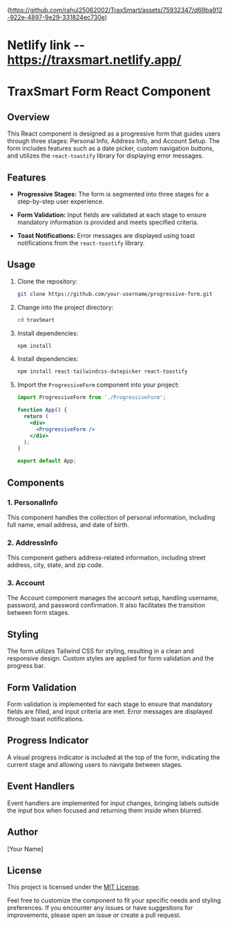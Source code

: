 (https://github.com/rahul25062002/TraxSmart/assets/75932347/d69ba912-922e-4897-9e29-331824ec730e)

# Netlify link  --https://traxsmart.netlify.app/

# TraxSmart Form React Component

## Overview

This React component is designed as a progressive form that guides users through three stages: Personal Info, Address Info, and Account Setup. The form includes features such as a date picker, custom navigation buttons, and utilizes the `react-toastify` library for displaying error messages.

## Features

- **Progressive Stages:** The form is segmented into three stages for a step-by-step user experience.
  
- **Form Validation:** Input fields are validated at each stage to ensure mandatory information is provided and meets specified criteria.
  
- **Toast Notifications:** Error messages are displayed using toast notifications from the `react-toastify` library.

## Usage
1. Clone the repository:

    ```bash
    git clone https://github.com/your-username/progressive-form.git
    ```

2. Change into the project directory:

    ```bash
    cd traxSmart
    ```

3. Install dependencies:

    ```bash
    npm install
    ```

4. Install dependencies:

    ```bash
    npm install react-tailwindcss-datepicker react-toastify
    ```

5. Import the `ProgressiveForm` component into your project:

    ```jsx
    import ProgressiveForm from './ProgressiveForm';

    function App() {
      return (
        <div>
          <ProgressiveForm />
        </div>
      );
    }

    export default App;
    ```

## Components

### 1. PersonalInfo

This component handles the collection of personal information, including full name, email address, and date of birth.

### 2. AddressInfo

This component gathers address-related information, including street address, city, state, and zip code.

### 3. Account

The Account component manages the account setup, handling username, password, and password confirmation. It also facilitates the transition between form stages.

## Styling

The form utilizes Tailwind CSS for styling, resulting in a clean and responsive design. Custom styles are applied for form validation and the progress bar.

## Form Validation

Form validation is implemented for each stage to ensure that mandatory fields are filled, and input criteria are met. Error messages are displayed through toast notifications.

## Progress Indicator

A visual progress indicator is included at the top of the form, indicating the current stage and allowing users to navigate between stages.

## Event Handlers

Event handlers are implemented for input changes, bringing labels outside the input box when focused and returning them inside when blurred.

## Author

[Your Name]

## License

This project is licensed under the [MIT License](LICENSE.md).

Feel free to customize the component to fit your specific needs and styling preferences. If you encounter any issues or have suggestions for improvements, please open an issue or create a pull request.
